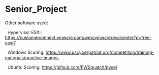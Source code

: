# Senior_Project
Other software used:

    Hypervisor ESXI: https://customerconnect.vmware.com/web/vmware/evalcenter?p=free-esxi7

    Windows Scoring: https://www.uscyberpatriot.org/competition/training-materials/practice-images
   
     Ubuntu Scoring: https://github.com/FWSquatch/pysel
